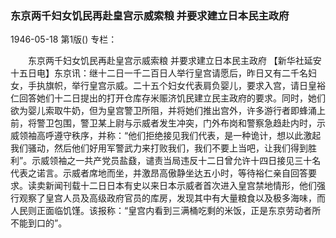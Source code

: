 ### 东京两千妇女饥民再赴皇宫示威索粮  并要求建立日本民主政府

1946-05-18
第1版()
专栏：

　　东京两千妇女饥民再赴皇宫示威索粮
    并要求建立日本民主政府
    【新华社延安十五日电】东京讯：继十二日一千二百日人举行皇宫请愿后，昨日又有二千名妇女，手执旗帜，举行皇宫示威。二十五个妇女代表肩负婴儿，要求入宫，请日皇裕仁回答她们十二日提出的打开仓库存米赈济饥民建立民主政府的要求。同时，她们欲为婴儿索取牛奶，但为皇宫警卫所阻，并将她们推出宫外，许多游行者即蜂涌上前，将警卫包围，警卫某上尉与示威者发生冲突，门外布岗和警察急趋赴内时，示威领袖高呼遵守秩序，并称：“他们拒绝接见我们代表，是一种诡计，想以此激起我们骚动，然后他们好用军警武力来打败我们，我们不要上当吧，让我们得到胜利”。示威领袖之一共产党员盐鼗，谴责当局违反十二日曾允许十四日接见三十名代表之诺言。示威者席地而坐，并激昂高傲静坐达五小时，等待裕仁亲自回答要求。读卖新闻刊载十二日日本有史以来日本示威者首次进入皇宫禁地情形，他们强行观察了皇宫人员及高级政府官员的库房，发现其中有大量粮食以及极多海味，而人民则正面临饥馑。该报称：“皇宫内看到三满桶吃剩的米饭，正是东京劳动者所不能到口的”。
